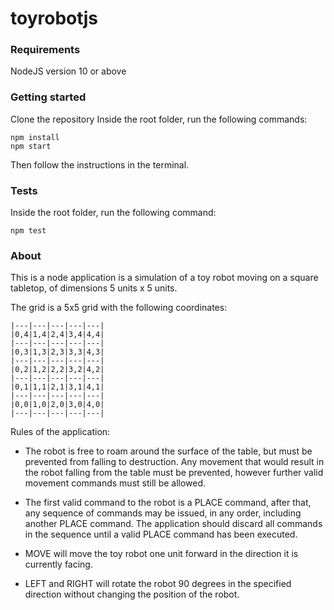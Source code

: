 # toyrobotjs

### Requirements

NodeJS version 10 or above

### Getting started

Clone the repository
Inside the root folder, run the following commands:

```
npm install
npm start
```

Then follow the instructions in the terminal.

### Tests

Inside the root folder, run the following command:

```
npm test
```

### About

This is a node application is a simulation of a toy robot moving on a square tabletop, of dimensions 5 units x 5 units.

The grid is a 5x5 grid with the following coordinates:

```
|---|---|---|---|---|
|0,4|1,4|2,4|3,4|4,4|
|---|---|---|---|---|
|0,3|1,3|2,3|3,3|4,3|
|---|---|---|---|---|
|0,2|1,2|2,2|3,2|4,2|
|---|---|---|---|---|
|0,1|1,1|2,1|3,1|4,1|
|---|---|---|---|---|
|0,0|1,0|2,0|3,0|4,0|
|---|---|---|---|---|
```

Rules of the application:

- The robot is free to roam around the surface of the table, but must be prevented from falling to destruction. Any movement that would result in the robot falling from the table must be prevented, however further valid movement commands must still be allowed.

- The first valid command to the robot is a PLACE command, after that, any sequence of commands may be issued, in any order, including another PLACE command. The application should discard all commands in the sequence until a valid PLACE command has been executed.

- MOVE will move the toy robot one unit forward in the direction it is currently facing.

- LEFT and RIGHT will rotate the robot 90 degrees in the specified direction without changing the position of the robot.

